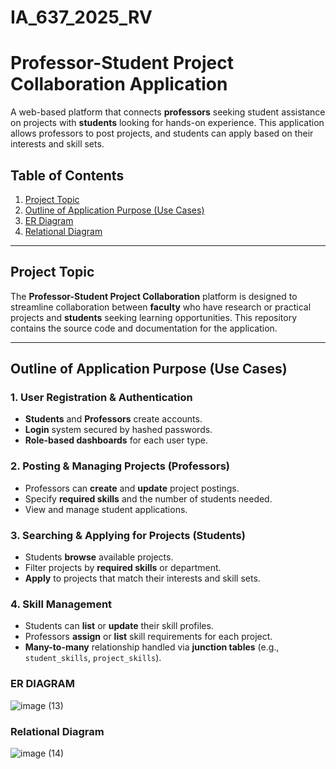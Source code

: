 # IA_637_2025_RV

# Professor-Student Project Collaboration Application

A web-based platform that connects **professors** seeking student assistance on projects with **students** looking for hands-on experience. This application allows professors to post projects, and students can apply based on their interests and skill sets.

## Table of Contents
1. [Project Topic](#project-topic)
2. [Outline of Application Purpose (Use Cases)](#outline-of-application-purpose-use-cases)
3. [ER Diagram](#ER-DIAGRAM)
4. [Relational Diagram](#Relational-Diagram)


---

## Project Topic
The **Professor-Student Project Collaboration** platform is designed to streamline collaboration between **faculty** who have research or practical projects and **students** seeking learning opportunities. This repository contains the source code and documentation for the application.

---

## Outline of Application Purpose (Use Cases)

### 1. User Registration & Authentication
- **Students** and **Professors** create accounts.
- **Login** system secured by hashed passwords.
- **Role-based dashboards** for each user type.

### 2. Posting & Managing Projects (Professors)
- Professors can **create** and **update** project postings.
- Specify **required skills** and the number of students needed.
- View and manage student applications.

### 3. Searching & Applying for Projects (Students)
- Students **browse** available projects.
- Filter projects by **required skills** or department.
- **Apply** to projects that match their interests and skill sets.

### 4. Skill Management
- Students can **list** or **update** their skill profiles.
- Professors **assign** or **list** skill requirements for each project.
- **Many-to-many** relationship handled via **junction tables** (e.g., `student_skills`, `project_skills`).


### ER DIAGRAM 
![image (13)](https://github.com/user-attachments/assets/08da27bf-1522-491b-bbab-42941bfd233d)


### Relational Diagram 
![image (14)](https://github.com/user-attachments/assets/e6847824-fd9e-4779-849e-a165a1143e18)

